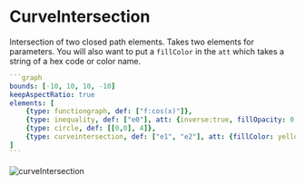 # CurveIntersection

Intersection of two closed path elements. Takes two elements for parameters. You will also want to put a `fillColor` in the `att` which takes a string of a hex code or color name.

````yaml
```graph
bounds: [-10, 10, 10, -10]
keepAspectRatio: true
elements: [
	{type: functiongraph, def: ["f:cos(x)"]},
	{type: inequality, def: ["e0"], att: {inverse:true, fillOpacity: 0.1}},
	{type: circle, def: [[0,0], 4]},
	{type: curveintersection, def: ["e1", "e2"], att: {fillColor: yellow, fillOpacity: 0.6}}
]
```
````

![curveIntersection](imgs/CurveIntersection-graph-1.png)

